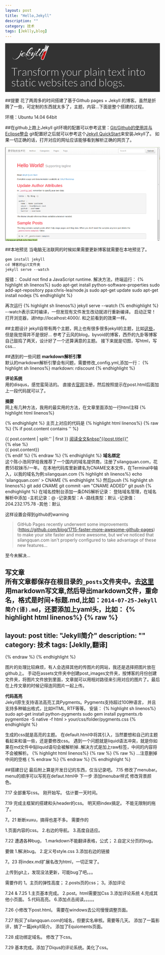 ```yaml
---
layout: post
title: "Hello,Jekyll"
description: ""
category: 技术
tags: [Jeklly,blog]
---
```

<center><img src="/assets/post_images/20140725/2.png" alt="github+jekyll"></center>

##提要
花了两周多的时间搭建了基于Github pages + Jekyll 的博客。虽然是折腾了一些，可定制的东西就太多了，主题，内容...下面是整个搭建的过程。

环境：Ubuntu 14.04 64bit

##在github上跑上Jekyll
git环境的配置可以参考这里：[Git/Github的使用并与Eclipse整合](http://blog.csdn.net/silangquan/article/details/8964007)
git配置好之后就可以参考这个[Jekyll QuickStart](http://jekyllbootstrap.com/usage/jekyll-quick-start.html)来安装Jekyll了。
如果一切正确的话，打开对应的网址应该能够看到解析正确的网页了。
<center><img src="/assets/post_images/20140725/3.png" alt="github+jekyll"></center>

##本地预览
当电脑无法联网的时候如果需要更新博客就需要在本地预览了。
```
gem install jekyll
cd 博客的git文件夹
jekyll serve --watch
```
报错：
Could not find a JavaScript runtime.
解决方法，终端运行：
{% highlight sh linenos%}
sudo apt-get install python-software-properties 
sudo add-apt-repository ppa:chris-lea/node.js 
sudo apt-get update 
sudo apt-get install nodejs 
{% endhighlight %}

再次运行
{% highlight sh linenos%}
jekyll serve --watch
{% endhighlight %}
--watch表示实时编译，一但发现有文件发生改动就进行重新编译。
启动正常！
打开浏览器，进http://localhost:4000/.
和之前看到的效果一样。

<!--more-->

##主题设计
jekyll自带有两个主题，网上也有很多很多jekyll的主题，比如[这些](http://jekyllthemes.org/)，但是我觉得并不是很好...
参考了云风的blog，byvoid的博客，西乔的九卦等博客自己鼓捣了两天，设计好了一个还算满意的主题。
接下来就是切图，写html，写css...

##遇到的一些问题
**markdown解析引擎**<br>
默认的markdown解析引擎会有问题，需要修改_config.yml,添加一行：
{% highlight sh linenos%}
markdown: rdiscount
{% endhighlight %}

**评论系统**<br>
用的disqus，感觉蛮简洁的。
直接去[官网](https://disqus.com/)注册，然后按照提示在post.html后面加上一段代码就可以了。

**摘要**<br>
网上有几种方法，我用的最实用的方法，在文章里面添加一行html注释
{% highlight html linenos%}
<!--more-->
{% endhighlight %}
主页上对应的代码是
{% highlight html linenos%}
{% raw %}
	{% if post.content contains '<!--more-->' %}
    	<div class="post_content"> {{ post.content | split:'<!--more-->' | first }}
    		<a class="read_all"  href="{{post.url}}">阅读全文&nbsp"{{post.title}}"</a>
    	</div>
	{% else %}
   	 	<div class="post_content">{{ post.content}}
   	 	</div>
	{% endif %}
{% endraw %}
{% endhighlight %}
**域名绑定**<br>
这个陈小浩同学给我推荐了一个国内的域名提供商，注册了silangquan.com，花费55软妹币/一年。
在本地代码库里新建名为CNAME文本文件，在Terminal中输入，以我的域名为例:silangquan.com
{% highlight sh linenos%}
echo 'silangquan.com' > CNAME
{% endhighlight %}
然后push
{% highlight sh linenos%}
git add CNAME
git commit -am "CNAME ADDED"
git push
{% endhighlight %}
在域名控制台添加一条DNS解析记录：
登陆域名管理，在域名解析中添加
-主机记录：@
-记录类型：A
-路线类型：默认
-记录值：204.232.175.78
-其他：默认

这样设置会得到github的warning

>GitHub Pages recently underwent some improvements (https://github.com/blog/1715-faster-more-awesome-github-pages) to make your site faster and more awesome, but we've noticed that silangquan.com isn't properly configured to take advantage of these new features...

至今未解决...

**写文章**<br>
所有文章都保存在根目录的`_posts`文件夹中。去[这里](https://www.zybuluo.com)用markdown写文章,然后导出markdown文件，重命名，格式是时间+标题.md,比如：`2014-07-25-Jekyll简介(译).md`，还要添加上yaml头，比如：
{% highlight html linenos%}
{% raw %}
---
layout: post
title: "Jekyll简介"
description: ""
category: 技术
tags: [Jeklly,翻译]
---
{% endraw %}
{% endhighlight %}

图片的处理比较麻烦，有人会选择其他的传图片的网站，我还是选择把图片放在github上。
手动在assets文件夹中创建post_images文件夹，按博客的月份创建文件夹，将图片文件放到里面，文章就可以用相对路径来引用对应的图片了。最后在上传文章的时候记得连同图片一起上传。

**代码高亮**<br>
Jekyll原生支持语法高亮工具Pygments。Pygments支持超过100种语言， 并且支持多种输出格式，比如HTML, RTF等等。
安装：
{% highlight sh linenos%}
sudo apt-get install python-pygments
sudo gem install pygments.rb
pygmentize -S native -f html > your/css/folder/pygments.css
{% endhighlight %}

生成的css就是高亮的主题。
在default.html中将其引入，当然要想和自己的主题看起来和谐一些，还是要修改css。
遇到一个问题就是liquid语法冲突，就是你如果在md文件中贴liquid语句会被解析掉..解决方式是加上raw标签，中间的内容将不会被解析。
{% highlight html linenos%}
{% raw %}
{% raw %}
...注意删掉中间的空格
{ % endraw %}
{% endraw %}
{% endhighlight %}


##搭建日记
最后附上算是开发日记的东西，仅当记录吧。
7.15
修改了menubar。
menu的顺序可以写死在defaut.html中
下一步
添加menubar样式
修改背景颜色。

7.17
全部重写css。
刚开始写。
估计要一天时间。

7.19
完成主框架的搭建和头header的css。
明天把index搞定。
不能无限制的拖了。

7。21
 断断xuxu，搞得也差不多。
需要作的

1.页面内容的css。
2.右边的导航。
3.高度自适应。

7.22
遭遇各种bug，
1.markdown不能翻译表格，公式；
2.自定义分页的bug。

要做
1.解决bug。
2.定义号style.css
3.添加右边的链接

7。23
将index.md扩展名改为html，一切正常了。

上传到git上，发现没法更新，可能bug了吧。。。

需要作的
1。主页的弹性高度；
2.posts页的css；
3。添加评论

7.24 & 7.25
1.主页基本完成。
2.post。html需要加Css
3.添加评论系统
4.完成其他小页面。
5.代码高亮。
6.添加点击阅读。。。。。

7.26
小修改下post.html。
需要在windows去公司慢慢调整页面。

7.27
购买了silangquan.com的域名，但要实名审核。需要等几天。
添加了一篇影评，搞了一篇jekyll简介。
添加了Equioments页面。

7.28
成功绑定域名。
修改了下css。

7.29
基本完成。添加了Diqus的评论系统。美化了css。


